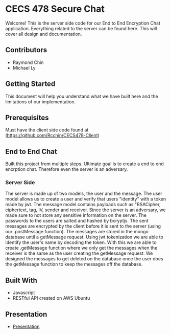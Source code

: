 # CECS 478 Secure Chat
Welcome! This is the server side code for our End to End Encryption Chat application. Everything related to the server can be found here. This will cover all design and documentation.

## Contributors
* Raymond Chin
* Michael Ly

## Getting Started

This document will help you understand what we have built here and the limitations of our implementation. 

## Prerequisites

Must have the client side code found at (https://github.com/Rcchin/CECS478-Client)

## End to End Chat

Built this project from multiple steps. Ultimate goal is to create a end to end encrption chat. Therefore even the server is an adversary. 

### Server Side
The server is made up of two models, the user and the message. The user model allows us to create a user and verify that users "identity" with a token made by jwt. The message model contains payloads such as "RSACipher, ciphertext, tag, IV, sender and receiver. Since the server is an adversary, we made sure to not store any sensitive information on the server. The passwords to the users are salted and hashed by bcryptjs. The sent messages are encrypted by the client before it is sent to the server (using our .postMessage function). The messages are stored in the mongo database until a getMessage request. Using jwt tokenization we are able to identify the user's name by decoding the token. With this we are able to create .getMessage function where we only get the messages when the receiver is the same as the user creating the getMessage request. We designed the messages to get deleted on the database once the user does the getMessage function to keep the messages off the database.

## Built With
* Javascript
* RESTful API created on AWS Ubuntu

## Presentation
* [Presentation](https://github.com/Rcchin/CECS478-Server/blob/master/CECS_478_Presentation.pdf)